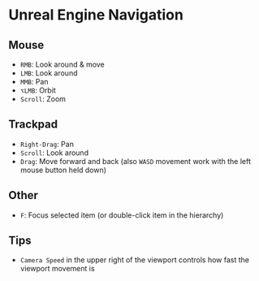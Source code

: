 # Unreal Engine Navigation

## Mouse

- `RMB`: Look around & move
- `LMB`: Look around
- `MMB`: Pan
- `⌥LMB`: Orbit
- `Scroll`: Zoom

## Trackpad

- `Right-Drag`: Pan
- `Scroll`: Look around
- `Drag`: Move forward and back (also `WASD` movement work with the left mouse button held down)

## Other

- `F`: Focus selected item (or double-click item in the hierarchy)

## Tips

- `Camera Speed` in the upper right of the viewport controls how fast the viewport movement is
